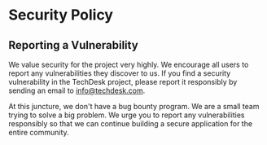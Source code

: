 # Security Policy

## Reporting a Vulnerability

We value security for the project very highly. We encourage all users to report any vulnerabilities they discover to us.
If you find a security vulnerability in the TechDesk project, please report it responsibly by sending an email to info@techdesk.com.

At this juncture, we don't have a bug bounty program. We are a small team trying to solve a big problem. We urge you to report any vulnerabilities responsibly
so that we can continue building a secure application for the entire community.
